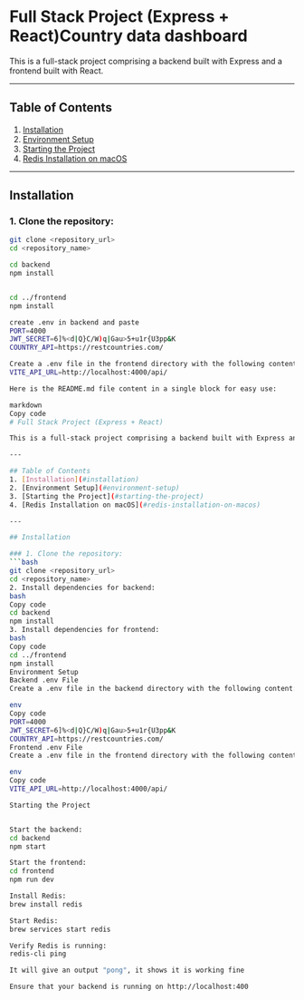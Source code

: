 # Full Stack Project (Express + React)Country data dashboard

This is a full-stack project comprising a backend built with Express and a frontend built with React.

---

## Table of Contents

1. [Installation](#installation)
2. [Environment Setup](#environment-setup)
3. [Starting the Project](#starting-the-project)
4. [Redis Installation on macOS](#redis-installation-on-macos)

---

## Installation

### 1. Clone the repository:

````bash
git clone <repository_url>
cd <repository_name>

cd backend
npm install


cd ../frontend
npm install

create .env in backend and paste
PORT=4000
JWT_SECRET=6]%<d|Q}C/W)q|Gau>5+u1r{U3pp&K
COUNTRY_API=https://restcountries.com/

Create a .env file in the frontend directory with the following content:
VITE_API_URL=http://localhost:4000/api/

Here is the README.md file content in a single block for easy use:

markdown
Copy code
# Full Stack Project (Express + React)

This is a full-stack project comprising a backend built with Express and a frontend built with React.

---

## Table of Contents
1. [Installation](#installation)
2. [Environment Setup](#environment-setup)
3. [Starting the Project](#starting-the-project)
4. [Redis Installation on macOS](#redis-installation-on-macos)

---

## Installation

### 1. Clone the repository:
```bash
git clone <repository_url>
cd <repository_name>
2. Install dependencies for backend:
bash
Copy code
cd backend
npm install
3. Install dependencies for frontend:
bash
Copy code
cd ../frontend
npm install
Environment Setup
Backend .env File
Create a .env file in the backend directory with the following content:

env
Copy code
PORT=4000
JWT_SECRET=6]%<d|Q}C/W)q|Gau>5+u1r{U3pp&K
COUNTRY_API=https://restcountries.com/
Frontend .env File
Create a .env file in the frontend directory with the following content:

env
Copy code
VITE_API_URL=http://localhost:4000/api/

Starting the Project


Start the backend:
cd backend
npm start

Start the frontend:
cd frontend
npm run dev

Install Redis:
brew install redis

Start Redis:
brew services start redis

Verify Redis is running:
redis-cli ping

It will give an output "pong", it shows it is working fine

Ensure that your backend is running on http://localhost:400


````
